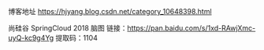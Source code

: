 博客地址
	https://hjyang.blog.csdn.net/category_10648398.html
	
尚硅谷 SpringCloud 2018 脑图
	链接：https://pan.baidu.com/s/1xd-RAwjXmc-uyQ-kc9g4Yg 
	提取码：1104 
